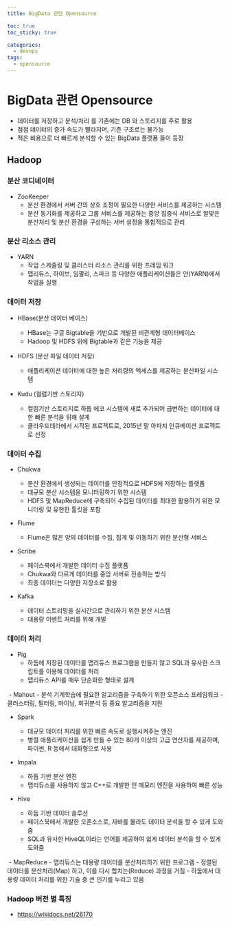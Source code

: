 ```yaml
---
title: BigData 관련 Opensource

toc: true
toc_sticky: true

categories:
  - devops
tags:
  - opensource
---
```


# BigData 관련 Opensource
  - 데이터를 저장하고 분석/처리 를 기존에는 DB 와 스토리지를 주로 활용
  - 점점 데이터의 증가 속도가 빨라지며, 기존 구조로는 불가능 
  - 적은 비용으로 더 빠르게 분석할 수 있는 BigData 플랫폼 들이 등장

## Hadoop

### 분산 코디네이터
  - ZooKeeper
    - 분산 환경에서 서버 간의 상호 조정이 필요한 다양한 서비스를 제공하는 시스템
    - 분산 동기화를 제공하고 그룹 서비스를 제공하는 중앙 집중식 서비스로 알맞은 분산처리 및 분산 환경을 구성하는 서버 설정을 통합적으로 관리

### 분산 리소스 관리
  - YARN
    - 작업 스케줄링 및 클러스터 리소스 관리를 위한 프레임 워크
    - 맵리듀스, 하이브, 임팔리, 스파크 등 다양한 애플리케이션들은 얀(YARN)에서 작업을 실행

### 데이터 저장
  - HBase(분산 데이터 베이스)
    - HBase는 구글 Bigtable을 기반으로 개발된 비관계형 데이터베이스
    - Hadoop 및 HDFS 위에 Bigtable과 같은 기능을 제공

  - HDFS (분산 파일 데이터 저장)
    - 애플리케이션 데이터에 대한 높은 처리량의 액세스를 제공하는 분산파일 시스템

  - Kudu (컬럼기반 스토리지)
    - 컬럼기반 스토리지로 하둡 에코 시스템에 새로 추가되어 급변하는 데이터에 대한 빠른 분석을 위해 설계
    - 클라우드데라에서 시작된 프로젝트로, 2015년 말 아파치 인큐베이션 프로젝트로 선정

### 데이터 수집
  - Chukwa
    - 분산 환경에서 생성되는 데이터를 안정적으로 HDFS에 저장하는 플랫폼
    - 대규모 분산 시스템을 모니터링하기 위한 시스템
    - HDFS 및 MapReduce에 구축되어 수집된 데이터를 최대한 활용하기 위한 모니터링 및 유현한 툴킷을 포함

  - Flume
    - Flume은 많은 양의 데이터를 수집, 집계 및 이동하기 위한 분산형 서비스
    
  - Scribe
    - 페이스북에서 개발한 데이터 수집 플랫폼
    - Chukwa와 다르게 데이터를 중앙 서버로 전송하는 방식
    - 최종 데이터는 다양한 저장소로 활용

  - Kafka
    - 데이터 스트리밍을 실시간으로 관리하기 위한 분산 시스템
    - 대용량 이벤트 처리를 위해 개발
  
### 데이터 처리
  - Pig
    - 하둡에 저장된 데이터를 맵리듀스 프로그램을 만들지 않고 SQL과 유사한 스크립트를 이용해 데이터를 처리
    - 맵리듀스 API를 매우 단순화한 형태로 설계

​  - Mahout
    - 분석 기계학습에 필요한 알고리즘을 구축하기 위한 오픈소스 프레임워크
    - 클러스터링, 필터링, 마이닝, 회귀분석 등 중요 알고리즘을 지원

  - Spark
    - 대규모 데이터 처리를 위한 빠른 속도로 실행시켜주는 엔진
    - 병렬 애플리케이션을 쉽게 만들 수 있는 80개 이상의 고급 연산자를 제공하며, 파이썬, R 등에서 대화형으로 사용​

  - Impala
    - 하둡 기반 분산 엔진
    - 맵리듀스를 사용하지 않고 C++로 개발한 인 메모리 엔진을 사용하여 빠른 성능

  - Hive
    - 하둡 기반 데이터 솔루션
    - 페이스북에서 개발한 오픈소스로, 자바를 몰라도 데이터 분석을 할 수 있게 도와줌
    - SQL과 유사한 HiveQL이라는 언어를 제공하여 쉽게 데이터 분석을 할 수 있게 도와줌

​  - MapReduce
    - 맵리듀스는 대용량 데이터를 분산처리하기 위한 프로그램
    - 정렬된 데이터를 분산처리(Map) 하고, 이를 다시 합치는(Reduce) 과정을 거침
    - 하둡에서 대용량 데이터 처리를 위한 기술 중 큰 인기를 누리고 있음
    
### Hadoop 버전 별 특징

 - https://wikidocs.net/26170